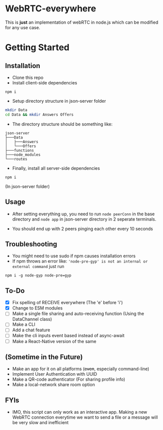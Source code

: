 # **WebRTC-everywhere**

This is **just** an implementation of webRTC in node.js which can be modified for any use case.
</br>

# Getting Started

## Installation

- Clone this repo
- Install client-side dependencies

```
npm i
```

- Setup directory structure in json-server folder

```bash
mkdir Data
cd Data && mkdir Answers Offers
```

- The directory structure should be something like:

```
json-server
├───Data
│   ├───Answers
│   └───Offers
├───functions
├───node_modules
└───routes
```

- Finally, install all server-side dependencies

```
npm i
```

(In json-server folder)

## Usage

- After setting everything up, you need to run `node peerConn` in the base directory and `node app` in json-server directory in 2 seperate terminals.

- You should end up with 2 peers pinging each other every 10 seconds

## Troubleshooting

- You might need to use sudo if npm causes installation errors
- If npm throws an error like: `'node-pre-gyp' is not an internal or external command` just run

```
npm i -g node-gyp node-pre=gyp
```

## To-Do

- [x] Fix spelling of RECEIVE everywhere (The 'e' before 'i')
- [x] Change to ESM modules
- [ ] Make a single file sharing and auto-receiving function (Using the DataChannel class)
- [ ] Make a CLI
- [ ] Add a chat feature
- [ ] Make the cli inputs event based instead of async-await
- [ ] Make a React-Native version of the same

## (Sometime in the Future)

- Make an app for it on all platforms (~~even~~, especially command-line)
- Implement User Authentication with UUID
- Make a QR-code authenticator (For sharing profile info)
- Make a local-network share room option

## FYIs

- IMO, this script can only work as an interactive app. Making a new WebRTC connection everytime we want to send a file or a message will be very slow and inefficient
